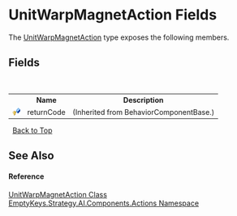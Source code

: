 # UnitWarpMagnetAction Fields
 

The <a href="T_EmptyKeys_Strategy_AI_Components_Actions_UnitWarpMagnetAction">UnitWarpMagnetAction</a> type exposes the following members.


## Fields
&nbsp;<table><tr><th></th><th>Name</th><th>Description</th></tr><tr><td>![Protected field](media/protfield.gif "Protected field")</td><td>returnCode</td><td> (Inherited from BehaviorComponentBase.)</td></tr></table>&nbsp;
<a href="#unitwarpmagnetaction-fields">Back to Top</a>

## See Also


#### Reference
<a href="T_EmptyKeys_Strategy_AI_Components_Actions_UnitWarpMagnetAction">UnitWarpMagnetAction Class</a><br /><a href="N_EmptyKeys_Strategy_AI_Components_Actions">EmptyKeys.Strategy.AI.Components.Actions Namespace</a><br />